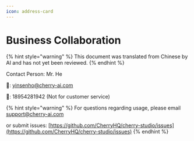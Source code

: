 ```yaml
---
icon: address-card
---
```

# Business Collaboration


{% hint style="warning" %}
This document was translated from Chinese by AI and has not yet been reviewed.
{% endhint %}




Contact Person: Mr. He

📮: yinsenho@cherry-ai.com

📱: 18954281942 (Not for customer service)

{% hint style="warning" %}
For questions regarding usage, please email support@cherry-ai.com

or submit issues: [https://github.com/CherryHQ/cherry-studio/issues](https://github.com/CherryHQ/cherry-studio/issues)
{% endhint %}